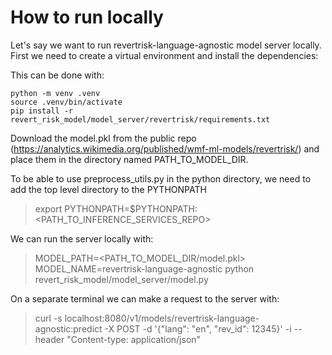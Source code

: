# How to run locally

Let's say we want to run revertrisk-language-agnostic model server locally. First we need to create a virtual environment and install the dependencies:

This can be done with:
```console
python -m venv .venv
source .venv/bin/activate
pip install -r revert_risk_model/model_server/revertrisk/requirements.txt
```

Download the model.pkl from the public repo (https://analytics.wikimedia.org/published/wmf-ml-models/revertrisk/) and place them in the directory named PATH_TO_MODEL_DIR.

To be able to use preprocess_utils.py in the python directory, we need to add the top level directory to the PYTHONPATH
> export PYTHONPATH=$PYTHONPATH:<PATH_TO_INFERENCE_SERVICES_REPO>

We can run the server locally with:
> MODEL_PATH=<PATH_TO_MODEL_DIR/model.pkl> MODEL_NAME=revertrisk-language-agnostic python revert_risk_model/model_server/model.py

On a separate terminal we can make a request to the server with:
> curl -s localhost:8080/v1/models/revertrisk-language-agnostic:predict -X POST -d '{"lang": "en", "rev_id": 12345}' -i --header "Content-type: application/json"

